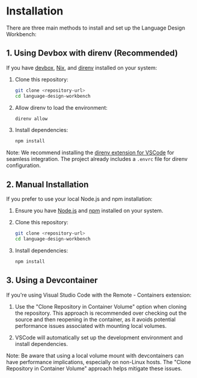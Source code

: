 # Installation

There are three main methods to install and set up the Language Design Workbench:

## 1. Using Devbox with direnv (Recommended)

If you have [devbox](https://www.jetpack.io/devbox/), [Nix](https://nixos.org/),
and [direnv](https://direnv.net/) installed on your system:

1. Clone this repository:

    ```sh
    git clone <repository-url>
    cd language-design-workbench
    ```

2. Allow direnv to load the environment:

    ```sh
    direnv allow
    ```

3. Install dependencies:

    ```sh
    npm install
    ```

Note: We recommend installing the [direnv extension for
VSCode](https://marketplace.visualstudio.com/items?itemName=mkhl.direnv) for
seamless integration. The project already includes a `.envrc` file for direnv
configuration.

## 2. Manual Installation

If you prefer to use your local Node.js and npm installation:

1. Ensure you have [Node.js](https://nodejs.org/) and [npm](https://www.npmjs.com/) installed on your system.
2. Clone this repository:

    ```sh
    git clone <repository-url>
    cd language-design-workbench
    ```

3. Install dependencies:

    ```sh
    npm install
    ```

## 3. Using a Devcontainer

If you're using Visual Studio Code with the Remote - Containers extension:

1. Use the "Clone Repository in Container Volume" option when cloning the
   repository. This approach is recommended over checking out the source and then
   reopening in the container, as it avoids potential performance issues associated
   with mounting local volumes.

2. VSCode will automatically set up the development environment and install
   dependencies.

Note: Be aware that using a local volume mount with devcontainers can have
performance implications, especially on non-Linux hosts. The "Clone Repository
in Container Volume" approach helps mitigate these issues.
